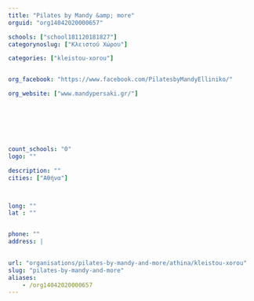```yaml
---
title: "Pilates by Mandy &amp; more"
orguid: "org14042020000657"

schools: ["school181120181827"]
categorynoslug: ["Κλειστού Χώρου"]

categories: ["kleistou-xorou"]


org_facebook: "https://www.facebook.com/PilatesbyMandyElliniko/"

org_website: ["www.mandypersaki.gr/"]







count_schools: "0"
logo: ""

description: ""
cities: ["Αθήνα"]



long: ""
lat : ""


phone: ""
address: |
    

url: "organisations/pilates-by-mandy-and-more/athina/kleistou-xorou"
slug: "pilates-by-mandy-and-more"
aliases:
    - /org14042020000657
---
```



